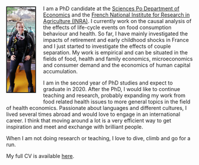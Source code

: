 

<img src="picture1.jpg" style="width:15%; border:2px solid; margin-top: 17px; margin-bottom: 17px; margin-right: 20px" align="left">


I am a PhD candidate at the [Sciences Po Department of Economics](http://econ.sciences-po.fr/) and the [French National Institute for Research in Agriculture (INRA)](https://www6.versailles-grignon.inra.fr/aliss). I currently work on the causal analysis of the effects of life-cycle events on food consumption behaviour and health. So far, I have mainly investigated the impacts of retirement and early childhood shocks in France and I just started to investigate the effects of couple separation. My work is empirical and can be situated in the fields of food, health and family economics, microeconomics and consumer demand and the economics of human capital accumulation.

I am in the second year of PhD studies and expect to graduate in 2020. After the PhD, I would like to continue teaching and research, probably expanding my work from food related health issues to more general topics in the field of health economics. Passionate about languages and different cultures, I lived several times abroad and would love to engage in an international career. I think that moving around a lot is a very efficient way to get inspiration and meet and exchange with brilliant people. 

When I am not doing research or teaching, I love to dive, climb and go for a run.

My full CV is available [here](Academic_CV_Mink.pdf).


